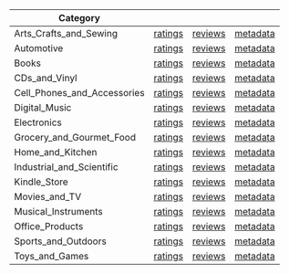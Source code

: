 | Category |  |  |  | 
 |----------|:-----:|:-----:|:-----:|
Arts_Crafts_and_Sewing | [ratings](https://ciir.cs.umass.edu/downloads/XMarket/FULL/it/Arts_Crafts_and_Sewing/ratings_it_Arts_Crafts_and_Sewing.txt.gz) | [reviews](https://ciir.cs.umass.edu/downloads/XMarket/FULL/it/Arts_Crafts_and_Sewing/reviews_it_Arts_Crafts_and_Sewing.json.gz) | [metadata](https://ciir.cs.umass.edu/downloads/XMarket/FULL/it/Arts_Crafts_and_Sewing/metadata_it_Arts_Crafts_and_Sewing.json.gz) |  
Automotive | [ratings](https://ciir.cs.umass.edu/downloads/XMarket/FULL/it/Automotive/ratings_it_Automotive.txt.gz) | [reviews](https://ciir.cs.umass.edu/downloads/XMarket/FULL/it/Automotive/reviews_it_Automotive.json.gz) | [metadata](https://ciir.cs.umass.edu/downloads/XMarket/FULL/it/Automotive/metadata_it_Automotive.json.gz) |  
Books | [ratings](https://ciir.cs.umass.edu/downloads/XMarket/FULL/it/Books/ratings_it_Books.txt.gz) | [reviews](https://ciir.cs.umass.edu/downloads/XMarket/FULL/it/Books/reviews_it_Books.json.gz) | [metadata](https://ciir.cs.umass.edu/downloads/XMarket/FULL/it/Books/metadata_it_Books.json.gz) |  
CDs_and_Vinyl | [ratings](https://ciir.cs.umass.edu/downloads/XMarket/FULL/it/CDs_and_Vinyl/ratings_it_CDs_and_Vinyl.txt.gz) | [reviews](https://ciir.cs.umass.edu/downloads/XMarket/FULL/it/CDs_and_Vinyl/reviews_it_CDs_and_Vinyl.json.gz) | [metadata](https://ciir.cs.umass.edu/downloads/XMarket/FULL/it/CDs_and_Vinyl/metadata_it_CDs_and_Vinyl.json.gz) |  
Cell_Phones_and_Accessories | [ratings](https://ciir.cs.umass.edu/downloads/XMarket/FULL/it/Cell_Phones_and_Accessories/ratings_it_Cell_Phones_and_Accessories.txt.gz) | [reviews](https://ciir.cs.umass.edu/downloads/XMarket/FULL/it/Cell_Phones_and_Accessories/reviews_it_Cell_Phones_and_Accessories.json.gz) | [metadata](https://ciir.cs.umass.edu/downloads/XMarket/FULL/it/Cell_Phones_and_Accessories/metadata_it_Cell_Phones_and_Accessories.json.gz) |  
Digital_Music | [ratings](https://ciir.cs.umass.edu/downloads/XMarket/FULL/it/Digital_Music/ratings_it_Digital_Music.txt.gz) | [reviews](https://ciir.cs.umass.edu/downloads/XMarket/FULL/it/Digital_Music/reviews_it_Digital_Music.json.gz) | [metadata](https://ciir.cs.umass.edu/downloads/XMarket/FULL/it/Digital_Music/metadata_it_Digital_Music.json.gz) |  
Electronics | [ratings](https://ciir.cs.umass.edu/downloads/XMarket/FULL/it/Electronics/ratings_it_Electronics.txt.gz) | [reviews](https://ciir.cs.umass.edu/downloads/XMarket/FULL/it/Electronics/reviews_it_Electronics.json.gz) | [metadata](https://ciir.cs.umass.edu/downloads/XMarket/FULL/it/Electronics/metadata_it_Electronics.json.gz) |  
Grocery_and_Gourmet_Food | [ratings](https://ciir.cs.umass.edu/downloads/XMarket/FULL/it/Grocery_and_Gourmet_Food/ratings_it_Grocery_and_Gourmet_Food.txt.gz) | [reviews](https://ciir.cs.umass.edu/downloads/XMarket/FULL/it/Grocery_and_Gourmet_Food/reviews_it_Grocery_and_Gourmet_Food.json.gz) | [metadata](https://ciir.cs.umass.edu/downloads/XMarket/FULL/it/Grocery_and_Gourmet_Food/metadata_it_Grocery_and_Gourmet_Food.json.gz) |  
Home_and_Kitchen | [ratings](https://ciir.cs.umass.edu/downloads/XMarket/FULL/it/Home_and_Kitchen/ratings_it_Home_and_Kitchen.txt.gz) | [reviews](https://ciir.cs.umass.edu/downloads/XMarket/FULL/it/Home_and_Kitchen/reviews_it_Home_and_Kitchen.json.gz) | [metadata](https://ciir.cs.umass.edu/downloads/XMarket/FULL/it/Home_and_Kitchen/metadata_it_Home_and_Kitchen.json.gz) |  
Industrial_and_Scientific | [ratings](https://ciir.cs.umass.edu/downloads/XMarket/FULL/it/Industrial_and_Scientific/ratings_it_Industrial_and_Scientific.txt.gz) | [reviews](https://ciir.cs.umass.edu/downloads/XMarket/FULL/it/Industrial_and_Scientific/reviews_it_Industrial_and_Scientific.json.gz) | [metadata](https://ciir.cs.umass.edu/downloads/XMarket/FULL/it/Industrial_and_Scientific/metadata_it_Industrial_and_Scientific.json.gz) |  
Kindle_Store | [ratings](https://ciir.cs.umass.edu/downloads/XMarket/FULL/it/Kindle_Store/ratings_it_Kindle_Store.txt.gz) | [reviews](https://ciir.cs.umass.edu/downloads/XMarket/FULL/it/Kindle_Store/reviews_it_Kindle_Store.json.gz) | [metadata](https://ciir.cs.umass.edu/downloads/XMarket/FULL/it/Kindle_Store/metadata_it_Kindle_Store.json.gz) |  
Movies_and_TV | [ratings](https://ciir.cs.umass.edu/downloads/XMarket/FULL/it/Movies_and_TV/ratings_it_Movies_and_TV.txt.gz) | [reviews](https://ciir.cs.umass.edu/downloads/XMarket/FULL/it/Movies_and_TV/reviews_it_Movies_and_TV.json.gz) | [metadata](https://ciir.cs.umass.edu/downloads/XMarket/FULL/it/Movies_and_TV/metadata_it_Movies_and_TV.json.gz) |  
Musical_Instruments | [ratings](https://ciir.cs.umass.edu/downloads/XMarket/FULL/it/Musical_Instruments/ratings_it_Musical_Instruments.txt.gz) | [reviews](https://ciir.cs.umass.edu/downloads/XMarket/FULL/it/Musical_Instruments/reviews_it_Musical_Instruments.json.gz) | [metadata](https://ciir.cs.umass.edu/downloads/XMarket/FULL/it/Musical_Instruments/metadata_it_Musical_Instruments.json.gz) |  
Office_Products | [ratings](https://ciir.cs.umass.edu/downloads/XMarket/FULL/it/Office_Products/ratings_it_Office_Products.txt.gz) | [reviews](https://ciir.cs.umass.edu/downloads/XMarket/FULL/it/Office_Products/reviews_it_Office_Products.json.gz) | [metadata](https://ciir.cs.umass.edu/downloads/XMarket/FULL/it/Office_Products/metadata_it_Office_Products.json.gz) |  
Sports_and_Outdoors | [ratings](https://ciir.cs.umass.edu/downloads/XMarket/FULL/it/Sports_and_Outdoors/ratings_it_Sports_and_Outdoors.txt.gz) | [reviews](https://ciir.cs.umass.edu/downloads/XMarket/FULL/it/Sports_and_Outdoors/reviews_it_Sports_and_Outdoors.json.gz) | [metadata](https://ciir.cs.umass.edu/downloads/XMarket/FULL/it/Sports_and_Outdoors/metadata_it_Sports_and_Outdoors.json.gz) |  
Toys_and_Games | [ratings](https://ciir.cs.umass.edu/downloads/XMarket/FULL/it/Toys_and_Games/ratings_it_Toys_and_Games.txt.gz) | [reviews](https://ciir.cs.umass.edu/downloads/XMarket/FULL/it/Toys_and_Games/reviews_it_Toys_and_Games.json.gz) | [metadata](https://ciir.cs.umass.edu/downloads/XMarket/FULL/it/Toys_and_Games/metadata_it_Toys_and_Games.json.gz) |  
